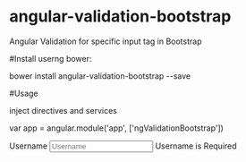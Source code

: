# angular-validation-bootstrap
Angular Validation for specific input tag in Bootstrap

#Install userng bower:

bower install angular-validation-bootstrap --save

#Usage

inject directives and services

var app = angular.module('app', ['ngValidationBootstrap'])

<div class="form-group formusername" ng-class="username">
		<label class="control-label" for="username">Username</label>
		<input type="text" class="form-control" id="username" aria-describedby="helpusername" placeholder="Username" ng-init="member.username =''" ng-model="member.username"  ngvb-isempty ='member.username' ngvb-isfor='username' ngvb-ismsg ='usernamemsg'>
		<span id="helpusername" class="help-block" ng-show="usernamemsg">Username is Required</span>
</div>
